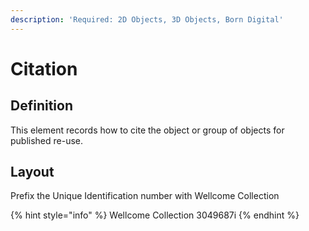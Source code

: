 ```yaml
---
description: 'Required: 2D Objects, 3D Objects, Born Digital'
---
```


# Citation

## Definition

This element records how to cite the object or group of objects for published re-use.

## Layout

Prefix the Unique Identification number with Wellcome Collection

{% hint style="info" %}
Wellcome Collection 3049687i
{% endhint %}
